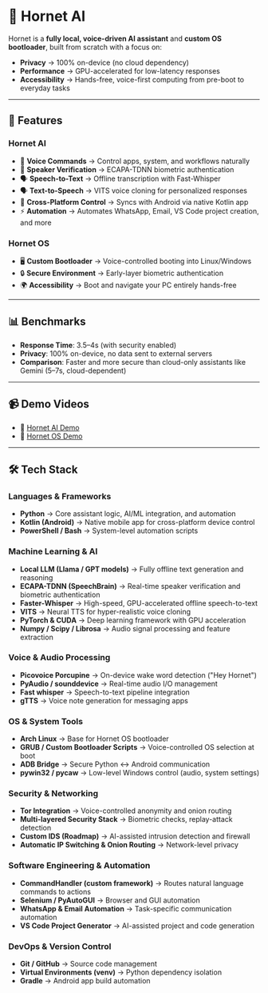# 🐝 Hornet AI 

Hornet is a **fully local, voice-driven AI assistant** and **custom OS bootloader**, built from scratch with a focus on:
- **Privacy** → 100% on-device (no cloud dependency)
- **Performance** → GPU-accelerated for low-latency responses
- **Accessibility** → Hands-free, voice-first computing from pre-boot to everyday tasks

---

## 🚀 Features

### Hornet AI
- 🎤 **Voice Commands** → Control apps, system, and workflows naturally
- 🔑 **Speaker Verification** → ECAPA-TDNN biometric authentication
- 🗣️ **Speech-to-Text** → Offline transcription with Fast-Whisper
- 🗣️ **Text-to-Speech** → VITS voice cloning for personalized responses
- 📱 **Cross-Platform Control** → Syncs with Android via native Kotlin app
- ⚡ **Automation** → Automates WhatsApp, Email, VS Code project creation, and more

### Hornet OS
- 🖥️ **Custom Bootloader** → Voice-controlled booting into Linux/Windows
- 🔒 **Secure Environment** → Early-layer biometric authentication
- 🌍 **Accessibility** → Boot and navigate your PC entirely hands-free

---

## 📊 Benchmarks

- **Response Time**: 3.5–4s (with security enabled)  
- **Privacy**: 100% on-device, no data sent to external servers  
- **Comparison**: Faster and more secure than cloud-only assistants like Gemini (5–7s, cloud-dependent)  

---

## 📹 Demo Videos

- 🎥 [Hornet AI Demo](https://youtu.be/79rBn9pySeA)  
- 🎥 [Hornet OS Demo](https://youtu.be/9AZXhmtRzU0)  

---

## 🛠️ Tech Stack

### Languages & Frameworks
- **Python** → Core assistant logic, AI/ML integration, and automation
- **Kotlin (Android)** → Native mobile app for cross-platform device control
- **PowerShell / Bash** → System-level automation scripts

### Machine Learning & AI
- **Local LLM (Llama / GPT models)** → Fully offline text generation and reasoning
- **ECAPA-TDNN (SpeechBrain)** → Real-time speaker verification and biometric authentication
- **Faster-Whisper** → High-speed, GPU-accelerated offline speech-to-text
- **VITS** → Neural TTS for hyper-realistic voice cloning
- **PyTorch & CUDA** → Deep learning framework with GPU acceleration
- **Numpy / Scipy / Librosa** → Audio signal processing and feature extraction

### Voice & Audio Processing
- **Picovoice Porcupine** → On-device wake word detection ("Hey Hornet")
- **PyAudio / sounddevice** → Real-time audio I/O management
- **Fast whisper** → Speech-to-text pipeline integration
- **gTTS** → Voice note generation for messaging apps

### OS & System Tools
- **Arch Linux** → Base for Hornet OS bootloader
- **GRUB / Custom Bootloader Scripts** → Voice-controlled OS selection at boot
- **ADB Bridge** → Secure Python ↔ Android communication
- **pywin32 / pycaw** → Low-level Windows control (audio, system settings)

### Security & Networking
- **Tor Integration** → Voice-controlled anonymity and onion routing
- **Multi-layered Security Stack** → Biometric checks, replay-attack detection
- **Custom IDS (Roadmap)** → AI-assisted intrusion detection and firewall
- **Automatic IP Switching & Onion Routing** → Network-level privacy

### Software Engineering & Automation
- **CommandHandler (custom framework)** → Routes natural language commands to actions
- **Selenium / PyAutoGUI** → Browser and GUI automation
- **WhatsApp & Email Automation** → Task-specific communication automation
- **VS Code Project Generator** → AI-assisted project and code generation

### DevOps & Version Control
- **Git / GitHub** → Source code management
- **Virtual Environments (venv)** → Python dependency isolation
- **Gradle** → Android app build automation


